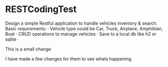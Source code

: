 # RESTCodingTest
Design a simple Restful application to handle vehicles inventory &amp; search.  Basic requirements:  ·         Vehicle type could be Car, Truck, Airplane, Amphibian, Boat  ·         CRUD operations to manage vehicles  ·         Save to a local db like h2 or sqlite  ·         


This is a small change


I have made a few changes for them to see whats happening.
